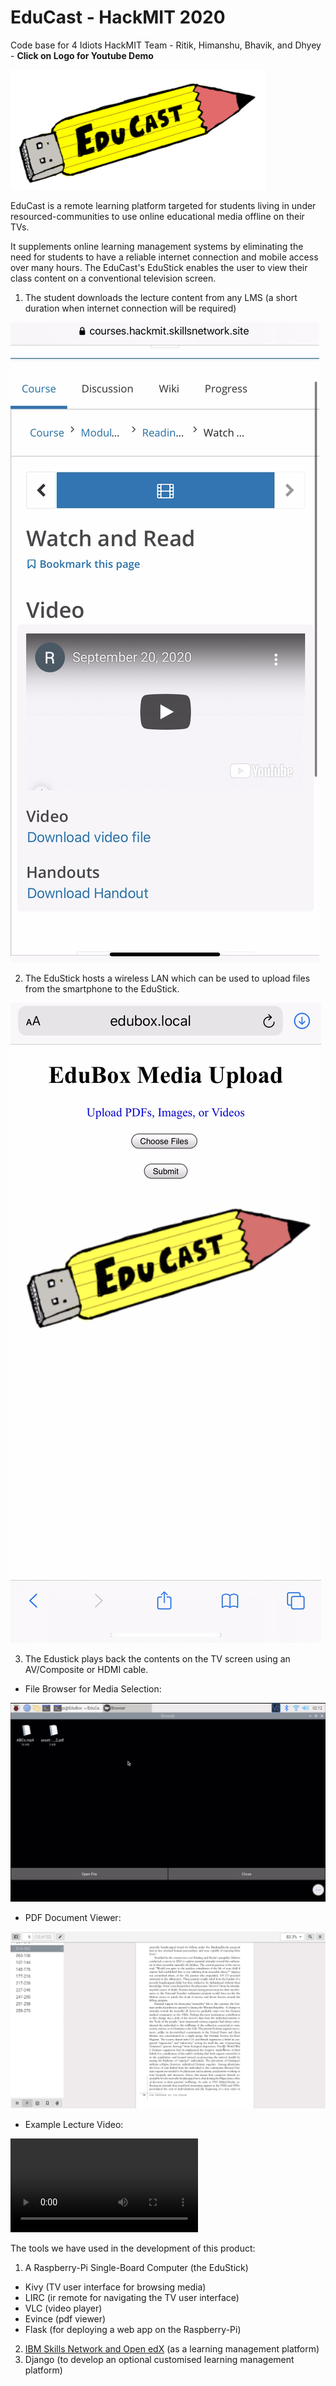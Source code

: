 # EduCast - HackMIT 2020
Code base for 4 Idiots HackMIT Team - Ritik, Himanshu, Bhavik, and Dhyey - **Click on Logo for Youtube Demo**

[![EduCast Logo](/EduBox/flaskApp/static/EduCastLogo.png)](https://youtu.be/0qiRfVlCKN8)

EduCast is a remote learning platform targeted for students living in under resourced-communities to use online educational media offline on their TVs.

It supplements online learning management systems by eliminating the need for students to have a reliable internet connection and mobile access over many hours. The EduCast's EduStick enables the user to view their class content on a conventional television screen.

1. The student downloads the lecture content from any LMS (a short duration when internet connection will be required)

![IBM EdX Classroom using Skills Network Portal](/img/IBM-edXclassroom.jpeg)

2. The EduStick hosts a wireless LAN which can be used to upload files from the smartphone to the EduStick.

![Flask App for Uploading Files to EduStick](/img/EduBoxFileUpload.jpeg)

3. The Edustick plays back the contents on the TV screen using an AV/Composite or HDMI cable.

  * File Browser for Media Selection:
  
  ![Kivy File Browser](/img/KivyFileBrowser.jpg)
  
  * PDF Document Viewer:
  
  ![Evince PDF](/img/EvincePDF.jpg)
  
  * Example Lecture Video:
  
  ![Example Lecture](/img/ExampleLectureVideo.mp4)

The tools we have used in the development of this product:

1. A Raspberry-Pi Single-Board Computer (the EduStick)
  * Kivy (TV user interface for browsing media)
  * LIRC (ir remote for navigating the TV user interface)
  * VLC (video player)
  * Evince (pdf viewer)
  * Flask (for deploying a web app on the Raspberry-Pi)
2. [IBM Skills Network and Open edX](https://hackmit.skillsnetwork.site/home/) (as a learning management platform)
3. Django (to develop an optional customised learning management platform)
